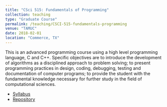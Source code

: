 ```yaml
---
title: "CSci 515: Fundamentals of Programming"
collection: teaching
type: "Graduate Course"
permalink: /teaching/CSCI-515-fundamentals-programming
venue: "TAMUC"
date: 2018-02-01
location: "Commerce, TX"
---
```


This is an advanced programming course using a high level programming
language, C and C++. Specific objectives are to introduce the
development of algorithms as a disciplined approach to problem
solving; to present programming practices in design, coding,
debugging, testing and documentation of computer programs; to provide
the student with the fundamental knowledge necessary for further study
in the field of computational sciences.

- [Syllabus](../files/csci515-spring2015-syllabus.pdf)
- [Repository](http://github.com/DerekHarter/tamuc-csci515)
